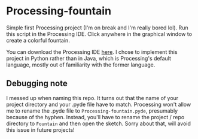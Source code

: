 # Processing-fountain
Simple first Processing project (I'm on break and I'm really bored lol). Run this script in the Processing IDE. Click anywhere in the graphical window to create a colorful fountain.

You can download the Processing IDE [here](https://processing.org/download). I chose to implement this project in Python rather than in Java, which is Processing's default language, mostly out of familiarity with the former language.

## Debugging note
I messed up when naming this repo. It turns out that the name of your project directory and your .pyde file have to match. Processing won't allow me to rename the .pyde file to ```Processing-fountain.pyde```, presumably because of the hyphen. Instead, you'll have to rename the project / repo directory to ```Fountain``` and then open the sketch. Sorry about that, will avoid this issue in future projects!

